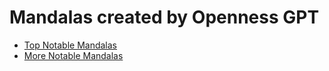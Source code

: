 # Mandalas created by Openness GPT
* [Top Notable Mandalas](./openness_gpt-notable_mandalas.md)
* [More Notable Mandalas](./openness_gpt-more_notable_mandalas.md)

